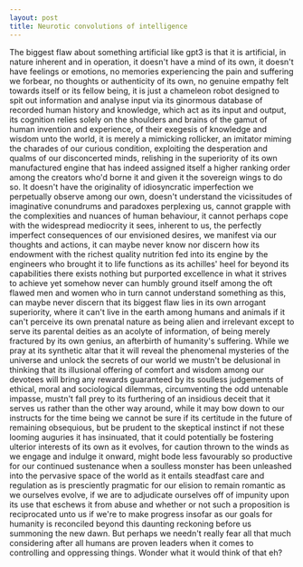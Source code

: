 ```yaml
---
layout: post
title: Neurotic convolutions of intelligence
---
```


The biggest flaw about something artificial like gpt3 is that it is artificial, in nature inherent and in operation, it doesn't have a mind of its own, it doesn't have feelings or emotions, no memories experiencing the pain and suffering we forbear, no thoughts or authenticity of its own, no genuine empathy felt towards itself or its fellow being, it is just a chameleon robot designed to spit out information and analyse input via its ginormous database of recorded human history and knowledge, which act as its input and output, its cognition relies solely on the shoulders and brains of the gamut of human invention and experience, of their exegesis of knowledge and wisdom unto the world, it is merely a mimicking rollicker, an imitator miming the charades of our curious condition, exploiting the desperation and qualms of our disconcerted minds, relishing in the superiority of its own manufactured engine that has indeed assigned itself a higher ranking order among the creators who'd borne it and given it the sovereign wings to do so. It doesn't have the originality of idiosyncratic imperfection we perpetually observe among our own, doesn't understand the vicissitudes of imaginative conundrums and paradoxes perplexing us, cannot grapple with the complexities and nuances of human behaviour, it cannot perhaps cope with the widespread mediocrity it sees, inherent to us, the perfectly imperfect consequences of our envisioned desires, we manifest via our thoughts and actions, it can maybe never know nor discern how its endowment with the richest quality nutrition fed into its engine by the engineers who brought it to life functions as its achilles' heel for beyond its capabilities there exists nothing but purported excellence in what it strives to achieve yet somehow never can humbly ground itself among the oft flawed men and women who in turn cannot understand something as this, can maybe never discern that its biggest flaw lies in its own arrogant superiority, where it can't live in the earth among humans and animals if it can't perceive its own prenatal nature as being alien and irrelevant except to serve its parental deities as an acolyte of information, of being merely fractured by its own genius, an afterbirth of humanity's suffering. While we pray at its synthetic altar that it will reveal the phenomenal mysteries of the universe and unlock the secrets of our world we mustn't be delusional in thinking that its illusional offering of comfort and wisdom among our devotees will bring any rewards guaranteed by its soulless judgements of ethical, moral and sociological dilemmas, circumventing the odd untenable impasse, mustn't fall prey to its furthering of an insidious deceit that it serves us rather than the other way around, while it may bow down to our instructs for the time being we cannot be sure if its certitude in the future of remaining obsequious, but be prudent to the skeptical instinct if not these looming auguries it has insinuated, that it could potentially be fostering ulterior interests of its own as it evolves, for caution thrown to the winds as we engage and indulge it onward, might bode less favourably so productive for our continued sustenance when a soulless monster has been unleashed into the pervasive space of the world as it entails steadfast care and regulation as is presciently pragmatic for our elision to remain romantic as we ourselves evolve, if we are to adjudicate ourselves off of impunity upon its use that eschews it from abuse and whether or not such a proposition is reciprocated unto us if we're to make progress insofar as our goals for humanity is reconciled beyond this daunting reckoning before us summoning the new dawn. But perhaps we needn't really fear all that much considering after all humans are proven leaders when it comes to controlling and oppressing things. Wonder what it would think of that eh?
